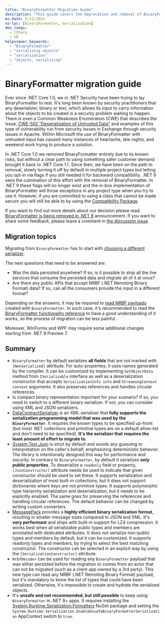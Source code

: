 ```yaml
---
title: "BinaryFormatter Migration Guide"
description: "This guide covers the deprecation and removal of BinaryFormatter from .NET and recommends migration paths."
ms.date: 5/31/2024
no-loc: [BinaryFormatter, Serialization]
dev_langs:
  - CSharp
  - VB
helpviewer_keywords:
  - "BinaryFormatter"
  - "serializing objects"
  - "serialization"
  - "objects, serializing"
---
```


# BinaryFormatter migration guide

Ever since .NET Core 1.0, we in .NET Security have been trying to lay BinaryFormatter to rest. It's long been known by security practitioners that any deserializer, binary or text, which allows its input to carry information about the objects to be created is a security problem waiting to happen. There is even a Common Weakness Enumeration (CWE) that describes the issue, [CWE-502 “Deserialization of Untrusted Data”](https://cwe.mitre.org/data/definitions/502.html) and examples of this type of vulnerability run from security issues in Exchange through security issues in Apache. Within Microsoft the use of BinaryFormatter with untrusted input has caused many instances of heartache, late nights, and weekend work trying to produce a solution.

In .NET Core 1.0 we removed BinaryFormatter entirely due to its known risks, but without a clear path to using something safer customer demand brought it back to .NET Core 1.1. Since then, we have been on the path to removal, slowly turning it off by default in multiple project types but letting you opt-in via flags if you still needed it for backward compatibility. .NET 9 sees the culmination of this effort with the removal of BinaryFormatter. In .NET 9 these flags will no longer exist and the in-box implementation of BinaryFormatter will throw exceptions in any project type when you try to use it. However, if you are committed to using a class that cannot be made secure you will still be able to by using the [Compatibility Package](./compatibility-package.md).

If you want to find out more details about our decision please read [BinaryFormatter is being removed in .NET 9](https://github.com/dotnet/announcements/issues/293) announcement. If you want to share some feedback, please leave a comment in [the discussion issue](https://github.com/dotnet/runtime/issues/98245).

## Migration topics

Migrating from `BinaryFormatter` has to start with [choosing a different serializer](./choosing-a-serializer.md).

The next questions that need to be answered are:

- Was the data persisted anywhere? If so, is it possible to stop all the live services that consume the persisted data and migrate all of it at once?
- Are there any public APIs that accept NRBF (.NET Remoting Binary Format) data? If so, can all the consumers provide the input in a different format?

Depending on the answers, it may be required to [read NRBF payloads](./reading-nrbf-payloads.md) created with `BinaryFormatter`. In such case, it's recommended to read the [BinaryFormatter functionality reference](./functionality-reference.md) to have a good understanding of it works, so the process of migration can be less painful.

Moreover, WinForms and WPF may require some additional changes starting from .NET 9 Preview 7.

## Summary

* `BinaryFormatter` by default serializes **all fields** that are not marked with `[NonSerialized]` attribute. For auto-properties, it uses names generated by the compiler. It can be customized by implementing  `GetObjectData` method from `ISerializable` interface as well as a deserialization constructor that accepts `SerializationInfo info` and `StreamingContext context` arguments. It also preserves references and handles circular references.
* Is compact binary representation important for your scenario? If so, you need to switch to a different binary serializer. If not, you can consider using XML and JSON serializers.
* [DataContractSerializer](../../../fundamentals/runtime-libraries/system-runtime-serialization-datacontractserializer.md) is an XML serializer that **fully supports the serialization programming model that was used by the `BinaryFormatter`**. It requires the known types to be specified up-front (but most .NET collections and primitive types are on a default allow-list and don't need to be specified). **It's the serializer that requires the least amount of effort to migrate to**.
* [System.Text.Json](./../system-text-json/overview.md) is strict by default and avoids any guessing or interpretation on the caller's behalf, emphasizing deterministic behavior. The library is intentionally designed this way for performance and security. In contrary to `BinaryFormatter`, by default it serializes **only public properties**. To deserialize a `readonly` field or property, `[JsonConstructor]` attribute needs be used to indicate that given constructor should be used to set these. It supports serialization and deserialization of most built-in collections, but it does not support dictionaries where keys are not primitive types. It supports polymorphic type hierarchy serialization and deserialization, but it needs to be explicitly enabled. The same goes for preserving the references and handling circular references. The default behavior can be changed by writing custom converters.
* [MessagePack](https://github.com/MessagePack-CSharp/MessagePack-CSharp) provides a **highly efficient binary serialization format**, resulting in smaller message sizes compared to JSON and XML. It's **very performant** and ships with built-in support for LZ4 compression. It works best when all serializable public types and members are annotated with dedicated attributes. It does not serialize non-public types and members by default, but it can be customized. It supports readonly types and members, by trying to select the best matching constructor. The constructor can be selected in an explicit way by using the `[SerializationConstructor]` attribute.
* `NrbfDecoder` can be used for reading any `BinaryFormatter` payload that was either persisted before the migration or comes from an actor that can not be migrated (such as a client app owned by a 3rd party). This new type can read any NRBF (.NET Remoting Binary Format) payload, but it's mandatory to know the list of types that could have been serialized. Otherwise, it's impossible to create and hydrate the serialized objects.
* It's **unsafe and not recommended, but still possible** to keep using `BinaryFormatter` in .NET 9+ apps. It requires installing the [System.Runtime.Serialization.Formatters](https://www.nuget.org/packages/System.Runtime.Serialization.Formatters) NuGet package and setting the `System.Runtime.Serialization.EnableUnsafeBinaryFormatterSerialization` AppContext switch to `true`.
